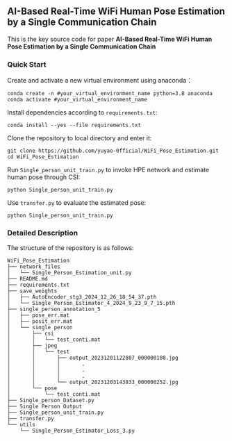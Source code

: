 ## **AI-Based Real-Time WiFi Human Pose Estimation by a Single Communication Chain**
This is the key source code for paper **AI-Based Real-Time WiFi Human Pose Estimation by a Single Communication Chain**


### **Quick Start**
Create and activate a new virtual environment using anaconda：
```
conda create -n #your_virtual_environment_name python=3.8 anaconda
conda activate #your_virtual_environment_name
```

Install dependencies according to `requirements.txt`:
```
conda install --yes --file requirements.txt
```

Clone the repository to local directory and enter it:
```
git clone https://github.com/yuyao-0fficial/WiFi_Pose_Estimation.git
cd WiFi_Pose_Estimation
```

Run `Single_person_unit_train.py` to invoke HPE network and estimate human pose through CSI:
```
python Single_person_unit_train.py
```

Use `transfer.py` to evaluate the estimated pose:
```
python Single_person_unit_train.py
```


### **Detailed Description**
The structure of the repository is as follows:
```
WiFi_Pose_Estimation
├── network_files
│   └── Single_Person_Estimation_unit.py
├── README.md
├── requirements.txt
├── save_weights
│   ├── AutoEncoder_stg3_2024_12_26_18_54_37.pth
│   └── Single_Person_Estimator_4_2024_9_23_9_7_15.pth
├── single_person_annotation_5
│   ├── pose_err.mat
│   ├── posit_err.mat
│   └── single person
│       ├── csi
│       │   └── test_conti.mat
│       ├── jpeg
│       │   └── test
│       │       ├── output_20231201122807_000000108.jpg
│       │       │       .
│       │       │       .
│       │       │       .
│       │       └── output_20231203143833_000000252.jpg
│       └── pose
│           └── test_conti.mat
├── Single_person_Dataset.py
├── Single Person Output
├── Single_person_unit_train.py
├── transfer.py
└── utils
    └── Single_Person_Estimator_Loss_3.py

```
